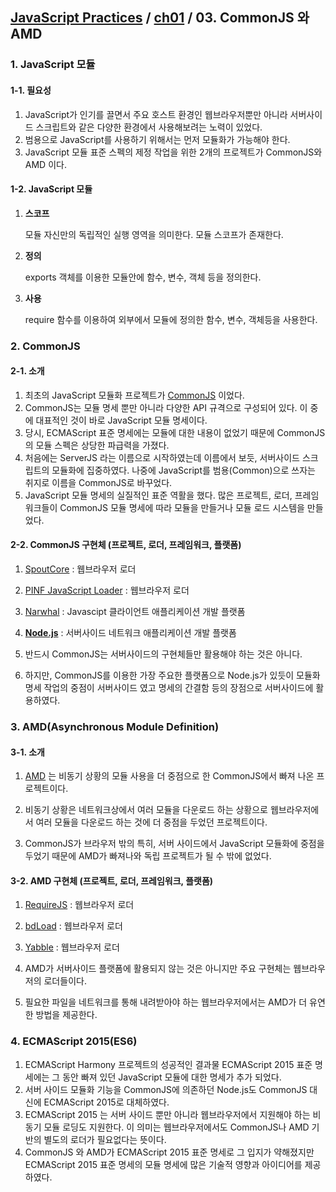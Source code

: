 ## [JavaScript Practices](https://github.com/kickscar-javascript/basic-practices) / [ch01](https://github.com/kickscar-javascript/basic-practices/tree/master/ch01) / 03. CommonJS 와 AMD

### 1. JavaScript 모듈

#### 1-1. 필요성

1. JavaScript가 인기를 끌면서 주요 호스트 환경인 웹브라우저뿐만 아니라 서버사이드 스크립트와 같은 다양한 환경에서 사용해보려는 노력이 있었다. 
2. 범용으로 JavaScript를 사용하기 위해서는 먼저 모듈화가 가능해야 한다. 
3. JavaScript 모듈 표준 스펙의 제정 작업을 위한 2개의 프로젝트가 CommonJS와 AMD 이다.

#### 1-2. JavaScript 모듈

1. **스코프**

   모듈 자신만의 독립적인 실행 영역을 의미한다. 모듈 스코프가 존재한다.

2. **정의**

   exports 객체를 이용한 모듈안에 함수, 변수, 객체 등을 정의한다.

3. **사용**

   require 함수를 이용하여 외부에서 모듈에 정의한 함수, 변수, 객체등을 사용한다.

   

### 2. CommonJS

#### 2-1. 소개

1. 최초의 JavaScript 모듈화 프로젝트가  [CommonJS](http://www.commonjs.org/) 이었다.
2. CommonJS는 모듈 명세 뿐만 아니라 다양한 API 규격으로 구성되어 있다. 이 중에 대표적인 것이 바로  JavaScript 모듈 명세이다. 
3. 당시, ECMAScript 표준 명세에는 모듈에 대한 내용이 없었기 때문에 CommonJS의 모듈 스펙은 상당한 파급력을 가졌다.
4. 처음에는 ServerJS 라는 이름으로 시작하였는데 이름에서 보듯, 서버사이드 스크립트의 모듈화에 집중하였다. 나중에  JavaScript를 범용(Common)으로 쓰자는 취지로 이름을 CommonJS로 바꾸었다. 
5. JavaScript 모듈 명세의 실질적인 표준 역활을 했다.  많은 프로젝트, 로더, 프레임워크들이 CommonJS 모듈 명세에 따라 모듈을 만들거나 모듈 로드 시스템을 만들었다.

#### 2-2. CommonJS 구현체 (프로젝트, 로더, 프레임워크, 플랫폼)

1. [SpoutCore](https://sproutcore.com/) : 웹브라우저 로더

2. [PINF JavaScript Loader](https://github.com/pinf/loader-js) : 웹브라우저 로더

3. [Narwhal](https://github.com/tlrobinson/narwhal) : Javascipt 클라이언트 애플리케이션 개발 플랫폼

4. [**Node.js**](http://nodejs.org) : 서버사이드 네트워크 애플리케이션 개발  플랫폼

5. 반드시 CommonJS는 서버사이드의 구현체들만 활용해야 하는 것은 아니다. 

6. 하지만, CommonJS를 이용한 가장 주요한 플랫폼으로 Node.js가 있듯이 모듈화 명세 작업의 중점이 서버사이드 였고 명세의 간결함 등의 장점으로 서버사이드에 활용하였다.

   

### 3. AMD(Asynchronous Module Definition)

#### 3-1. 소개

1. [AMD](https://github.com/amdjs) 는 비동기 상황의 모듈 사용을 더 중점으로 한  CommonJS에서 빠져 나온 프로젝트이다.
2. 비동기 상황은 네트워크상에서 여러 모듈을 다운로드 하는 상황으로 웹브라우저에서 여러 모듈을 다운로드 하는 것에 더 중점을 두었던 프로젝트이다.

3. CommonJS가 브라우저 밖의 특히, 서버 사이드에서 JavaScript 모듈화에 중점을 두었기 때문에 AMD가 빠져나와 독립 프로젝트가 될 수 밖에 없었다.

#### 3-2. AMD 구현체 (프로젝트, 로더, 프레임워크, 플랫폼)

1. [RequireJS](http://requirejs.org/) : 웹브라우저 로더

2. [bdLoad](http://bdframework.org/bdLoad/) : 웹브라우저 로더

3. [Yabble](http://github.com/jbrantly/yabble) : 웹브라우저 로더

4. AMD가 서버사이드 플랫폼에 활용되지 않는 것은 아니지만 주요 구현체는 웹브라우저의 로더들이다. 

5. 필요한 파일을 네트워크를 통해 내려받아야 하는 웹브라우저에서는 AMD가 더 유연한 방법을 제공한다.

   

### 4. ECMAScript 2015(ES6)

1. ECMAScript Harmony 프로젝트의 성공적인 결과물 ECMAScript 2015 표준 명세에는 그 동안 빠져 있던 JavaScript 모듈에 대한 명세가 추가 되었다.
2. 서버 사이드 모듈화 기능을 CommonJS에 의존하던 Node.js도 CommonJS 대신에 ECMAScript 2015로 대체하였다.
3. ECMAScript 2015 는 서버 사이드 뿐만 아니라 웹브라우저에서 지원해야 하는 비동기 모듈 로딩도 지원한다. 이 의미는 웹브라우저에서도 CommonJS나 AMD 기반의 별도의 로더가 필요없다는 뜻이다.
4. CommonJS 와 AMD가 ECMAScript 2015 표준 명세로 그 입지가 약해졌지만  ECMAScript 2015 표준 명세의 모듈 명세에 많은 기술적 영향과 아이디어를 제공하였다.